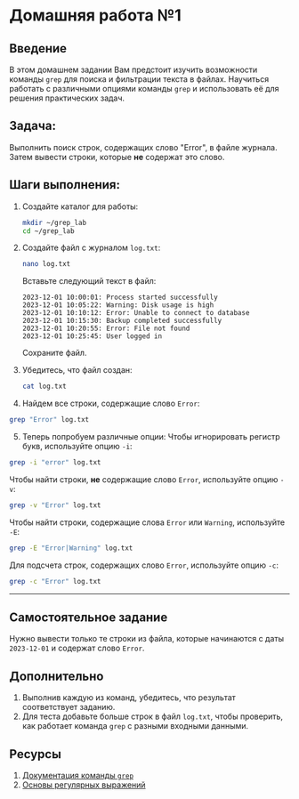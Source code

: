# Домашняя работа №1
## Введение
В этом домашнем задании Вам предстоит изучить возможности команды `grep` для поиска и фильтрации текста в файлах. Научиться работать с различными опциями команды `grep` и использовать её для решения практических задач.

## Задача:
Выполнить поиск строк, содержащих слово "Error", в файле журнала. Затем вывести строки, которые **не** содержат это слово.

## Шаги выполнения:

1. Создайте каталог для работы:  
   ```bash
   mkdir ~/grep_lab
   cd ~/grep_lab
   ```

2. Создайте файл с журналом `log.txt`:  
   ```bash
   nano log.txt
   ```

   Вставьте следующий текст в файл:
   ```
   2023-12-01 10:00:01: Process started successfully
   2023-12-01 10:05:22: Warning: Disk usage is high
   2023-12-01 10:10:12: Error: Unable to connect to database
   2023-12-01 10:15:30: Backup completed successfully
   2023-12-01 10:20:55: Error: File not found
   2023-12-01 10:25:45: User logged in
   ```
   Сохраните файл.  

3. Убедитесь, что файл создан:  
   ```bash
   cat log.txt
   ```

4. Найдем все строки, содержащие слово `Error`:  
```bash
grep "Error" log.txt
```

5. Теперь попробуем различные опции:
Чтобы игнорировать регистр букв, используйте опцию `-i`:  
```bash
grep -i "error" log.txt
```

Чтобы найти строки, **не** содержащие слово `Error`, используйте опцию `-v`:  
```bash
grep -v "Error" log.txt
```
 
Чтобы найти строки, содержащие слова `Error` или `Warning`, используйте `-E`:  
```bash
grep -E "Error|Warning" log.txt
```
  
Для подсчета строк, содержащих слово `Error`, используйте опцию `-c`:  
```bash
grep -c "Error" log.txt
```

---

## Самостоятельное задание

Нужно вывести только те строки из файла, которые начинаются с даты `2023-12-01` и содержат слово `Error`.  


## Дополнительно

1. Выполнив каждую из команд, убедитесь, что результат соответствует заданию.  
2. Для теста добавьте больше строк в файл `log.txt`, чтобы проверить, как работает команда `grep` с разными входными данными.  


## Ресурсы
1. [Документация команды `grep`](https://man7.org/linux/man-pages/man1/grep.1.html)  
2. [Основы регулярных выражений](https://www.regular-expressions.info/)  
